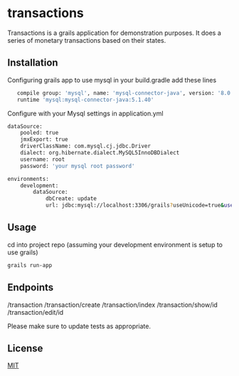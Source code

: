 # transactions

Transactions is a grails application for demonstration purposes. It does a series of monetary transactions based on their states.

## Installation

Configuring grails app to use mysql in your build.gradle add these lines
```bash
   compile group: 'mysql', name: 'mysql-connector-java', version: '8.0.16'
   runtime 'mysql:mysql-connector-java:5.1.40'
```
Configure with your Mysql settings in application.yml
```bash
dataSource:
    pooled: true
    jmxExport: true
    driverClassName: com.mysql.cj.jdbc.Driver
    dialect: org.hibernate.dialect.MySQL5InnoDBDialect
    username: root
    password: 'your mysql root password'
```

```bash
environments:
    development:
        dataSource:
            dbCreate: update
            url: jdbc:mysql://localhost:3306/grails?useUnicode=true&useJDBCCompliantTimezoneShift=true&useLegacyDatetimeCode=false&serverTimezone=UTC
```

## Usage
cd into project repo (assuming your development environment is setup to use grails)
```bash
grails run-app
```

## Endpoints
/transaction
/transaction/create
/transaction/index
/transaction/show/id
/transaction/edit/id

Please make sure to update tests as appropriate.

## License
[MIT](https://choosealicense.com/licenses/mit/)
